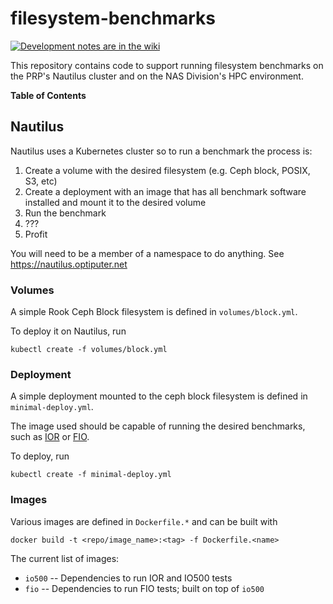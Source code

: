 # filesystem-benchmarks

[![Development notes are in the wiki](https://img.shields.io/badge/notes-in%20wiki-success)](https://gitlab.nautilus.optiputer.net/parkeraddison/filesystem-benchmarks.wiki.git)

This repository contains code to support running filesystem benchmarks on the PRP's Nautilus cluster and on the NAS Division's HPC environment.

**Table of Contents**



## Nautilus

Nautilus uses a Kubernetes cluster so to run a benchmark the process is:
1. Create a volume with the desired filesystem (e.g. Ceph block, POSIX, S3, etc)
2. Create a deployment with an image that has all benchmark software installed and mount it to the desired volume
3. Run the benchmark
4. ???
5. Profit

You will need to be a member of a namespace to do anything. See https://nautilus.optiputer.net

### Volumes

A simple Rook Ceph Block filesystem is defined in `volumes/block.yml`.

To deploy it on Nautilus, run
```
kubectl create -f volumes/block.yml
```

### Deployment

A simple deployment mounted to the ceph block filesystem is defined in `minimal-deploy.yml`.

The image used should be capable of running the desired benchmarks, such as [IOR][ior] or [FIO][fio].

To deploy, run
```
kubectl create -f minimal-deploy.yml
```

### Images

Various images are defined in `Dockerfile.*` and can be built with
```
docker build -t <repo/image_name>:<tag> -f Dockerfile.<name>
```

The current list of images:
- `io500` -- Dependencies to run IOR and IO500 tests
- `fio` -- Dependencies to run FIO tests; built on top of `io500`


<!-- Links -->
[ior]: https://github.com/hpc/ior
[fio]: https://fio.readthedocs.io/en/latest/fio_doc.html#job-file-format
[io500]: https://www.vi4io.org/io500/

